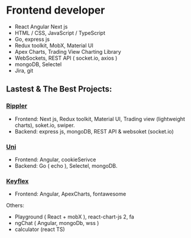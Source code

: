 # Frontend developer
* React Angular Next js
* HTML / CSS, JavaScript / TypeScript
* Go, express js
* Redux toolkit, MobX, Material UI
* Apex Charts, Trading View Charting Library
* WebSockets, REST API ( socket.io, axios )
* mongoDB, Selectel
* Jira, git

## Lastest & The Best Projects:

### [Rippler](https://github.com/2ADA2/rippler)
- Frontend:  Next js, Redux toolkit, Material UI, Trading view (lightweight charts), soket.io, swiper.
- Backend: express js, mongoDB, REST API & websoket (socket.io)

### [Uni](https://github.com/2ADA2/uni)
- Frontend: Angular, cookieSerivce
- Backend: Go ( echo ), Selectel, mongoDB.

### [Keyflex](https://github.com/2ADA2/keyflex)
- Frontend: Angular, ApexCharts, fontawesome

Others:
- Playground ( React + mobX ), react-chart-js 2, fa
- ngChat ( Angular, mongoDb, wss )
- calculator (react TS)

